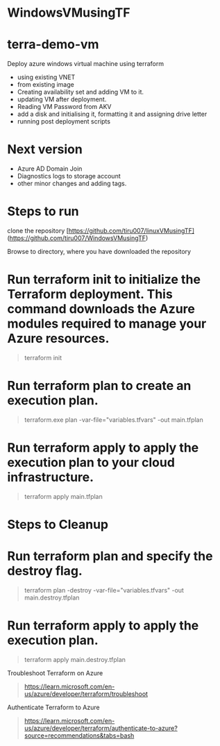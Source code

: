 # WindowsVMusingTF

# terra-demo-vm
Deploy azure windows virtual machine using terraform
 - using existing VNET
 - from existing image
 - Creating availability set and adding VM to it.
 - updating VM after deployment.
 - Reading VM Password from AKV
 - add a disk and initialising it, formatting it and assigning drive letter
 - running post deployment scripts

# Next version
- Azure AD Domain Join
- Diagnostics logs to storage account
- other minor changes and adding tags.

# Steps to run
clone the repository
[https://github.com/tiru007/linuxVMusingTF] (https://github.com/tiru007/WindowsVMusingTF)

Browse to directory, where you have downloaded the repository

# Run terraform init to initialize the Terraform deployment. This command downloads the Azure modules required to manage your Azure resources.
> terraform init

# Run terraform plan to create an execution plan.
> terraform.exe plan -var-file="variables.tfvars" -out main.tfplan

# Run terraform apply to apply the execution plan to your cloud infrastructure.
> terraform apply main.tfplan

# Steps to Cleanup

# Run terraform plan and specify the destroy flag.
> terraform plan -destroy -var-file="variables.tfvars" -out main.destroy.tfplan

# Run terraform apply to apply the execution plan.
> terraform apply main.destroy.tfplan

Troubleshoot Terraform on Azure
> https://learn.microsoft.com/en-us/azure/developer/terraform/troubleshoot

Authenticate Terraform to Azure
> https://learn.microsoft.com/en-us/azure/developer/terraform/authenticate-to-azure?source=recommendations&tabs=bash
